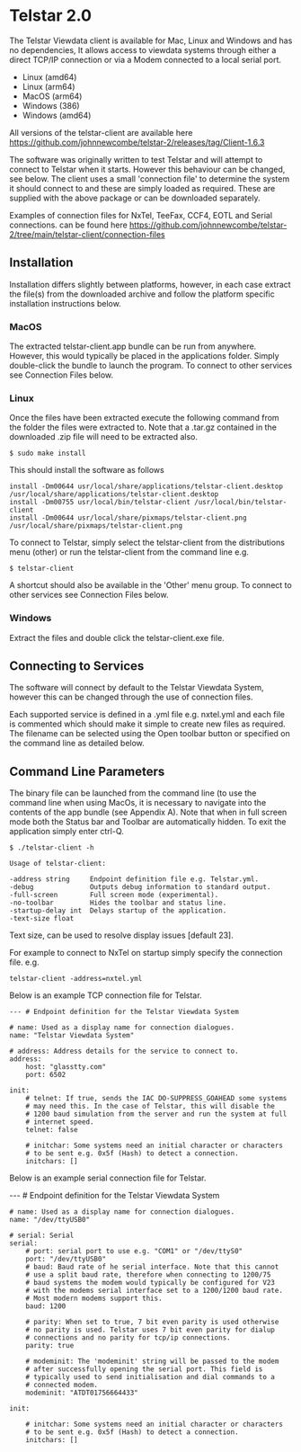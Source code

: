 # Telstar 2.0

The Telstar Viewdata client is available for Mac, Linux and Windows and has no dependencies, It allows access to viewdata systems through either a direct TCP/IP connection or via a Modem connected to a local serial port.

* Linux (amd64)
* Linux (arm64)
* MacOS (arm64)
* Windows (386)
* Windows (amd64)

All versions of the telstar-client are available here https://github.com/johnnewcombe/telstar-2/releases/tag/Client-1.6.3

The software was originally written to test Telstar and will attempt to connect to Telstar when it starts. However this behaviour can be changed, see below. The client uses a small 'connection file' to determine the system it should connect to and these are simply loaded as required. These are supplied with the above package or can be downloaded separately.

Examples of connection files for NxTel, TeeFax, CCF4, EOTL and Serial connections. can be found here https://github.com/johnnewcombe/telstar-2/tree/main/telstar-client/connection-files

## Installation

Installation differs slightly between platforms, however, in each case extract the file(s) from the downloaded archive and follow the platform specific installation instructions below.

### MacOS

The extracted telstar-client.app bundle can be run from anywhere. However, this would typically be placed in the applications folder. Simply double-click the bundle to launch the program. To connect to other services see Connection Files below.

### Linux

Once the files have been extracted execute the following command from the folder the files were extracted to. Note that a .tar.gz contained in the downloaded .zip file will need to be extracted also.

    $ sudo make install

This should install the software as follows

    install -Dm00644 usr/local/share/applications/telstar-client.desktop /usr/local/share/applications/telstar-client.desktop
    install -Dm00755 usr/local/bin/telstar-client /usr/local/bin/telstar-client
    install -Dm00644 usr/local/share/pixmaps/telstar-client.png /usr/local/share/pixmaps/telstar-client.png

To connect to Telstar, simply select the telstar-client from the distributions menu (other) or run the telstar-client from the command line e.g.

    $ telstar-client

A shortcut should also be available in the 'Other' menu group. To connect to other services see Connection Files below.

### Windows

Extract the files and double click the telstar-client.exe file.

## Connecting to Services

The software will connect by default to the Telstar Viewdata System, however this can be changed through the use of connection files.

Each supported service is defined in a .yml file e.g. nxtel.yml and each file is commented which should make it simple to create new files as required. The filename can be selected using the Open toolbar button or specified on the command line as detailed below.

## Command Line Parameters

The binary file can be launched from the command line (to use the command line when using MacOs, it is necessary to navigate into the contents of the app bundle (see Appendix A). Note that when in full screen mode both the Status bar and Toolbar are automatically hidden. To exit the application simply enter ctrl-Q.

    $ ./telstar-client -h

    Usage of telstar-client:

    -address string     Endpoint definition file e.g. Telstar.yml.
    -debug              Outputs debug information to standard output.
    -full-screen        Full screen mode (experimental).
    -no-toolbar         Hides the toolbar and status line.
    -startup-delay int  Delays startup of the application.
    -text-size float

Text size, can be used to resolve display issues [default 23].

For example to connect to NxTel on startup simply specify the connection file. e.g.

    telstar-client -address=nxtel.yml

Below is an example TCP connection file for Telstar.

    --- # Endpoint definition for the Telstar Viewdata System
    
    # name: Used as a display name for connection dialogues.
    name: "Telstar Viewdata System"
    
    # address: Address details for the service to connect to.
    address:
        host: "glasstty.com"
        port: 6502
    
    init:
        # telnet: If true, sends the IAC DO-SUPPRESS_GOAHEAD some systems
        # may need this. In the case of Telstar, this will disable the
        # 1200 baud simulation from the server and run the system at full
        # internet speed.
        telnet: false
        
        # initchar: Some systems need an initial character or characters
        # to be sent e.g. 0x5f (Hash) to detect a connection.
        initchars: []

Below is an example serial connection file for Telstar.

--- # Endpoint definition for the Telstar Viewdata System

    # name: Used as a display name for connection dialogues.
    name: "/dev/ttyUSB0"
    
    # serial: Serial
    serial:
        # port: serial port to use e.g. "COM1" or "/dev/ttyS0"
        port: "/dev/ttyUSB0"
        # baud: Baud rate of he serial interface. Note that this cannot
        # use a split baud rate, therefore when connecting to 1200/75
        # baud systems the modem would typically be configured for V23
        # with the modems serial interface set to a 1200/1200 baud rate.
        # Most modern modems support this.
        baud: 1200
        
        # parity: When set to true, 7 bit even parity is used otherwise
        # no parity is used. Telstar uses 7 bit even parity for dialup
        # connections and no parity for tcp/ip connections.
        parity: true
        
        # modeminit: The 'modeminit' string will be passed to the modem
        # after successfully opening the serial port. This field is
        # typically used to send initialisation and dial commands to a
        # connected modem.
        modeminit: "ATDT01756664433"
    
    init:
    
        # initchar: Some systems need an initial character or characters
        # to be sent e.g. 0x5f (Hash) to detect a connection.
        initchars: []
